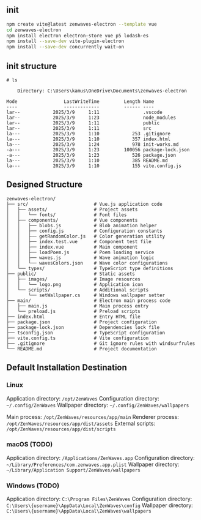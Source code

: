## init
```bash
npm create vite@latest zenwaves-electron --template vue
cd zenwaves-electron
npm install electron electron-store vue p5 lodash-es
npm install --save-dev vite-plugin-electron 
npm install --save-dev concurrently wait-on
```

## init structure
```
# ls

    Directory: C:\Users\kamus\OneDrive\Documents\zenwaves-electron

Mode                 LastWriteTime         Length Name
----                 -------------         ------ ----
lar--            2025/3/9     1:11                .vscode
lar--            2025/3/9     1:23                node_modules
lar--            2025/3/9     1:11                public
lar--            2025/3/9     1:11                src
la---            2025/3/9     1:10            253 .gitignore
la---            2025/3/9     1:10            357 index.html
la---            2025/3/9     1:24            978 init-works.md
-a---            2025/3/9     1:23         100056 package-lock.json
-a---            2025/3/9     1:23            526 package.json
la---            2025/3/9     1:10            385 README.md
la---            2025/3/9     1:10            155 vite.config.js
```

## Designed Structure

```
zenwaves-electron/
├── src/                        # Vue.js application code
│   ├── assets/                 # Project assets
│   │   └── fonts/              # Font files
│   ├── components/             # Vue components
│   │   ├── blobs.js            # Blob animation helper
│   │   ├── config.js           # Configuration constants
│   │   ├── getRandomColor.js   # Color generation utility
│   │   ├── index.test.vue      # Component test file
│   │   ├── index.vue           # Main component
│   │   ├── loadPoem.js         # Poem loading service
│   │   ├── waves.js            # Wave animation logic
│   │   └── wavesColors.json    # Wave color configurations
│   └── types/                  # TypeScript type definitions
├── public/                     # Static assets
│   ├── images/                 # Image resources
│   │   └── logo.png            # Application icon
│   └── scripts/                # Additional scripts
│       └── setWallpaper.cs     # Windows wallpaper setter
├── main/                       # Electron main process code
│   ├── main.js                 # Main process entry
│   └── preload.js              # Preload scripts
├── index.html                  # Entry HTML file
├── package.json                # Project configuration
├── package-lock.json           # Dependencies lock file
├── tsconfig.json               # TypeScript configuration
├── vite.config.ts              # Vite configuration
├── .gitignore                  # Git ignore rules with windsurfrules
└── README.md                   # Project documentation
```

## Default Installation Destination

### Linux
Application directory: `/opt/ZenWaves`
Configuration directory: `~/.config/ZenWaves`
Wallpaper directory: `~/.config/ZenWaves/wallpapers`

Main process: `/opt/ZenWaves/resources/app/main`
Renderer process: `/opt/ZenWaves/resources/app/dist/assets`
External scripts: `/opt/ZenWaves/resources/app/dist/scripts`

### macOS (TODO)
Application directory: `/Applications/ZenWaves.app`
Configuration directory: `~/Library/Preferences/com.zenwaves.app.plist`
Wallpaper directory: `~/Library/Application Support/ZenWaves/wallpapers`

### Windows (TODO)
Application directory: `C:\Program Files\ZenWaves`
Configuration directory: `C:\Users\{username}\AppData\Local\ZenWaves\config`
Wallpaper directory: `C:\Users\{username}\AppData\Local\ZenWaves\wallpapers`
